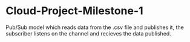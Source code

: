 # Cloud-Project-Milestone-1
Pub/Sub model which reads data from the .csv file and publishes it, the subscriber listens on the channel and recieves the data published.
